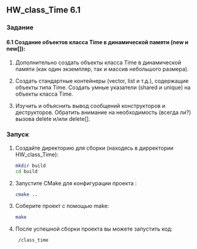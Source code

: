 ## HW_class_Time 6.1

### Задание
#### 6.1 Создание объектов класса Time в динамической памяти (new и new[]):

1. Дополнительно создать объекты класса Time в динамической памяти (как один экземпляр, так и массив небольшого размера).

2. Создать стандартные контейнеры (vector, list и т.д.), содержащие объекты типа Time. Создать умные указатели (shared и unique) на объекты класса Time.

3. Изучить и объяснить вывод сообщений конструкторов и деструкторов. Обратить внимание на необходимость (всегда ли?) вызова delete и/или delete[].


### Запуск
1. Создайте директорию для сборки (находясь в дирректории HW_class_Time):
   ```sh
   mkdir build
   cd build
   ```
2. Запустите CMake для конфигурации проекта :
   
   ```sh
   cmake ..
   ```

3. Соберите проект с помощью make:
   ```sh
   make
   ```
4. После успешной сборки проекта вы можете запустить код:
   ```sh
    /class_time
   ```